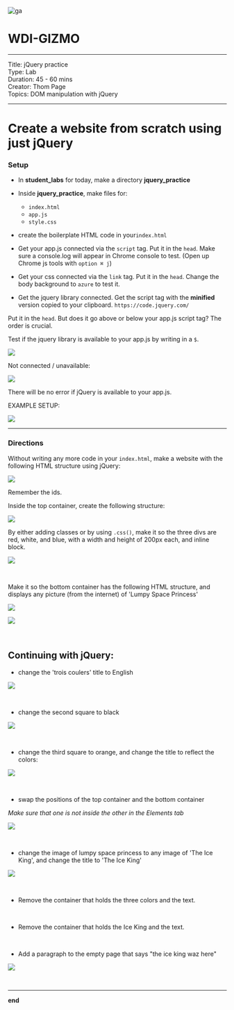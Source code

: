 ![ga](http://mobbook.generalassemb.ly/ga_cog.png)

# WDI-GIZMO

---
Title: jQuery practice<br>
Type: Lab <br>
Duration: 45 - 60 mins<br>
Creator: Thom Page <br>
Topics: DOM manipulation with jQuery<br>

---

# Create a website from scratch using just jQuery

### Setup

* In **student_labs** for today, make a directory **jquery_practice**

* Inside **jquery_practice**, make files for:

	* `index.html`
	* `app.js`
	* `style.css`

* create the boilerplate HTML code in your`index.html`

* Get your app.js connected via the `script` tag. Put it in the `head`. Make sure a console.log will appear in Chrome console to test. (Open up Chrome js tools with `option ⌘ j`)

* Get your css connected via the `link` tag. Put it in the `head`. Change the body background to `azure` to test it. 

* Get the jquery library connected. Get the script tag with the **minified** version copied to your clipboard. `https://code.jquery.com/`

Put it in the `head`. But does it go above or below your app.js script tag? The order is crucial.

Test if the jquery library is available to your app.js by writing in a `$`.

![](https://i.imgur.com/5VCwOrN.png)

Not connected / unavailable:

![](https://i.imgur.com/iv21joq.png)

There will be no error if jQuery is available to your app.js.

EXAMPLE SETUP:

![](https://i.imgur.com/BqbubXw.png)
<br>
<hr>

### Directions

Without writing any more code in your `index.html`, make a website with the following HTML structure using jQuery:

![](https://i.imgur.com/ik5R07E.png)

Remember the ids.

Inside the top container, create the following structure:

![](https://i.imgur.com/zMgb7ex.png)

By either adding classes or by using `.css()`, make it so the three divs are red, white, and blue, with a width and height of 200px each, and inline block.

![](https://i.imgur.com/l4ZQcMo.png)

<br>

Make it so the bottom container has the following HTML structure, and displays any picture (from the internet) of 'Lumpy Space Princess'

![](https://i.imgur.com/wJf6heD.png)

![](https://i.imgur.com/1868Y8l.png)

<br>

## Continuing with jQuery:

* change the 'trois coulers' title to English

![](https://i.imgur.com/3uuJoKT.png)

<br>

* change the second square to black

![](https://i.imgur.com/nVhgVnr.png)

<br>

* change the third square to orange, and change the title to reflect the colors:

![](https://i.imgur.com/Dx6ZgCn.png)

<br>

* swap the positions of the top container and the bottom container

_Make sure that one is not inside the other in the Elements tab_

![](https://i.imgur.com/FaOAc7u.png)

<br>

* change the image of lumpy space princess to any image of 'The Ice King', and change the title to 'The Ice King'

![](https://i.imgur.com/cxZb2XG.png)

<br>

* Remove the container that holds the three colors and the text.


<br>

* Remove the container that holds the Ice King and the text.

<br>

* Add a paragraph to the empty page that says "the ice king waz here"

![](https://i.imgur.com/LG2mokN.png)

<br>
<hr>

**end**















